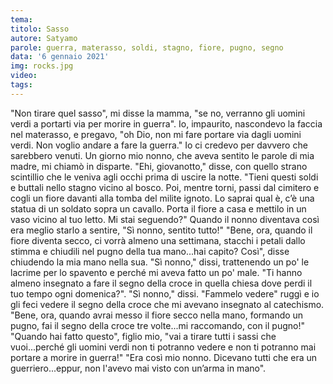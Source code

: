 ```yaml
---
tema:
titolo: Sasso
autore: Satyamo
parole: guerra, materasso, soldi, stagno, fiore, pugno, segno
data: '6 gennaio 2021'
img: rocks.jpg
video: 
tags: 
---
```

"Non tirare quel sasso", mi disse la mamma, "se no, verranno gli uomini verdi a portarti via per morire in guerra".  Io, impaurito, nascondevo la faccia nel materasso, e pregavo, "oh Dio, non mi fare portare via dagli uomini verdi.  Non voglio andare a fare la guerra."  Io ci credevo per davvero che sarebbero venuti.  Un giorno mio nonno, che aveva sentito le parole di mia madre, mi chiamò in disparte.  "Ehi, giovanotto," disse, con quello strano scintillio che le veniva agli occhi prima di uscire la notte.  "Tieni questi soldi e buttali nello stagno vicino al bosco. Poi, mentre torni, passi dal cimitero e cogli un fiore davanti alla tomba del milite ignoto.  Lo saprai qual è, c’è una statua di un soldato sopra un cavallo.  Porta il fiore a casa e mettilo in un vaso vicino al tuo letto.  Mi stai seguendo?" Quando il nonno diventava così era meglio starlo a sentire, "Sì nonno, sentito tutto!" "Bene, ora, quando il fiore diventa secco, ci vorrà almeno una settimana, stacchi i petali dallo stimma e chiudili nel pugno della tua mano...hai capito? Così", disse chiudendo la mia mano nella sua. "Sì nonno," dissi, trattenendo un po' le lacrime per lo spavento e perché mi aveva fatto un po' male. "Ti hanno almeno insegnato a fare il segno della croce in quella chiesa dove perdi il tuo tempo ogni domenica?". "Sì nonno," dissi.  "Fammelo vedere" ruggì e io gli feci vedere il segno della croce che mi avevano insegnato al catechismo. "Bene, ora, quando avrai messo il fiore secco nella mano, formando un pugno, fai il segno della croce tre volte...mi raccomando, con il pugno!" "Quando hai fatto questo", figlio mio, "vai a tirare tutti i sassi che vuoi...perché gli uomini verdi non ti potranno vedere e non ti potranno mai portare a morire in guerra!" "Era così mio nonno.  Dicevano tutti che era un guerriero...eppur, non l'avevo mai visto con un’arma in mano".
